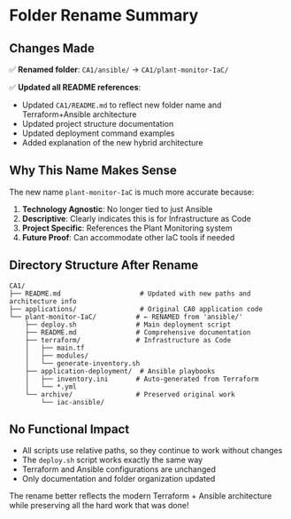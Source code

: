 # Folder Rename Summary

## Changes Made

✅ **Renamed folder**: `CA1/ansible/` → `CA1/plant-monitor-IaC/`

✅ **Updated all README references**:
- Updated `CA1/README.md` to reflect new folder name and Terraform+Ansible architecture
- Updated project structure documentation
- Updated deployment command examples
- Added explanation of the new hybrid architecture

## Why This Name Makes Sense

The new name `plant-monitor-IaC` is much more accurate because:

1. **Technology Agnostic**: No longer tied to just Ansible
2. **Descriptive**: Clearly indicates this is for Infrastructure as Code
3. **Project Specific**: References the Plant Monitoring system
4. **Future Proof**: Can accommodate other IaC tools if needed

## Directory Structure After Rename

```
CA1/
├── README.md                    # Updated with new paths and architecture info
├── applications/                # Original CA0 application code
└── plant-monitor-IaC/          # ← RENAMED from 'ansible/'
    ├── deploy.sh               # Main deployment script
    ├── README.md               # Comprehensive documentation
    ├── terraform/              # Infrastructure as Code
    │   ├── main.tf
    │   ├── modules/
    │   └── generate-inventory.sh
    ├── application-deployment/  # Ansible playbooks
    │   ├── inventory.ini       # Auto-generated from Terraform
    │   └── *.yml
    └── archive/                # Preserved original work
        └── iac-ansible/
```

## No Functional Impact

- All scripts use relative paths, so they continue to work without changes
- The `deploy.sh` script works exactly the same way
- Terraform and Ansible configurations are unchanged
- Only documentation and folder organization updated

The rename better reflects the modern Terraform + Ansible architecture while preserving all the hard work that was done!